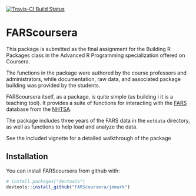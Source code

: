 [![Travis-CI Build Status](https://travis-ci.org/jmmark/FARScoursera.svg?branch=master)](https://travis-ci.org/jmmark/FARScoursera)

# FARScoursera

This package is submitted as the final assignment for the Building R Packages class
in the Advanced R Programming specialization offered on Coursera.  

The functions in the package were authored by the course professors and
administrators, while documentation, raw data, and associated package building was provided
by the students.  

FARScoursera itself, as a package, is quite simple (as building i it is a teaching tool).  It provides a suite 
of functions for interacting with the [FARS](https://www.nhtsa.gov/research-data/fatality-analysis-reporting-system-fars) 
database from the [NHTSA](https://www.nhtsa.gov/).  

The package includes three years of the FARS data in the `extdata` directory, as well as functions to help
load and analyze the data.  

See the included vignette for a detailed walkthrough of the package  

## Installation

You can install FARScoursera from github with:

```R
# install.packages("devtools")
devtools::install_github("FARScoursera/jmmark")
```


